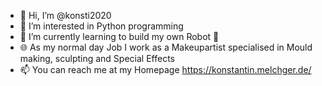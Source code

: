 - 👋 Hi, I’m @konsti2020
- 👀 I’m interested in Python programming
- 🌱 I’m currently learning to build my own Robot 🤖
- 🌐 As my normal day Job I work as a Makeupartist
      specialised in Mould making, sculpting and Special Effects
- 📫 You can reach me at my Homepage https://konstantin.melchger.de/

